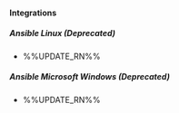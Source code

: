 
#### Integrations
##### Ansible Linux (Deprecated)
- %%UPDATE_RN%%
##### Ansible Microsoft Windows (Deprecated)
- %%UPDATE_RN%%

